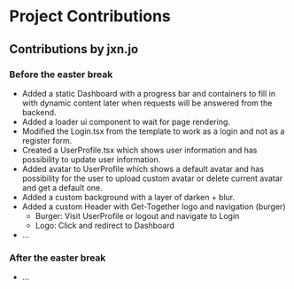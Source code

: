 # Project Contributions

## Contributions by jxn.jo

### Before the easter break

- Added a static Dashboard with a progress bar and containers to fill in with dynamic content later when requests will be answered from the backend.
- Added a loader ui component to wait for page rendering.
- Modified the Login.tsx from the template to work as a login and not as a register form.
- Created a UserProfile.tsx which shows user information and has possibility to update user information.
- Added avatar to UserProfile which shows a default avatar and has possibility for the user to upload custom avatar or delete current avatar and get a default one.
- Added a custom background with a layer of darken + blur.
- Added a custom Header with Get-Together logo and navigation (burger)
    - Burger: Visit UserProfile or logout and navigate to Login
    - Logo: Click and redirect to Dashboard
- ...

### After the easter break

- ...